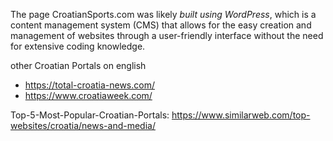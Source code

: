 The page CroatianSports.com was likely *built using WordPress*, which is a content management system (CMS) that allows for the easy creation and management of websites through a user-friendly interface without the need for extensive coding knowledge.

other Croatian Portals on english
- https://total-croatia-news.com/
- https://www.croatiaweek.com/

Top-5-Most-Popular-Croatian-Portals: https://www.similarweb.com/top-websites/croatia/news-and-media/
